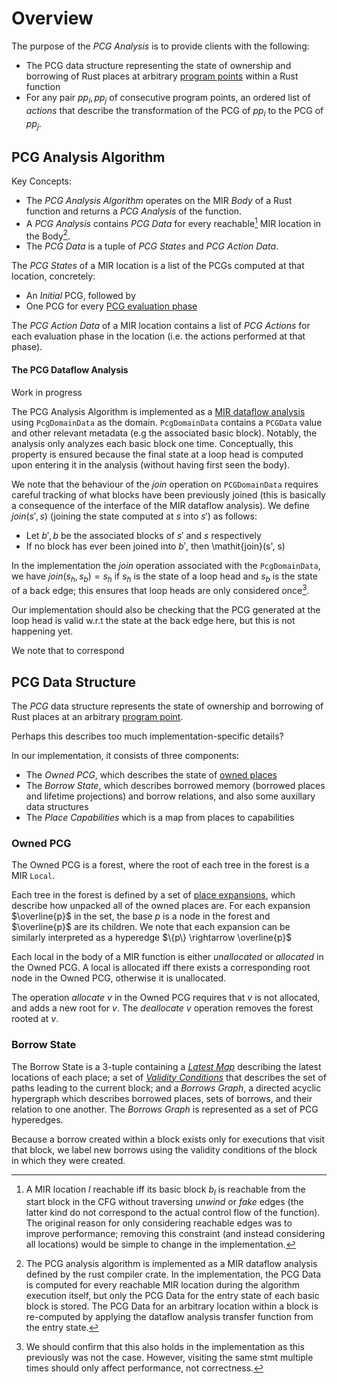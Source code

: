 # Overview

The purpose of the _PCG Analysis_ is to provide clients with the following:

- The PCG data structure representing the state of ownership and borrowing of Rust
  places at arbitrary [program points](definitions.html#program-point) within a Rust function
- For any pair $pp_i, pp_j$ of consecutive program points, an ordered list of _actions_ that describe the transformation of the PCG of $pp_i$ to the PCG of $pp_j$.

## PCG Analysis Algorithm

Key Concepts:

- The _PCG Analysis Algorithm_ operates on the MIR _Body_ of a Rust function and
  returns a _PCG Analysis_ of the function.
- A _PCG Analysis_ contains _PCG Data_
  for every reachable[^reachable] MIR location in the Body[^datastorage].
- The _PCG Data_ is a tuple of _PCG States_ and _PCG Action Data_.

[^reachable]:
    A MIR location $l$ reachable iff its basic block $b_l$ is
    reachable from the start block in the CFG without traversing _unwind_ or
    _fake_ edges (the latter kind do not correspond to the actual control flow
    of the function). The original reason for only considering reachable edges
    was to improve performance; removing this constraint (and instead
    considering all locations) would be simple to change in the implementation.

[^datastorage]:
    The PCG analysis algorithm is implemented as a MIR dataflow
    analysis defined by the rust compiler crate. In the implementation, the PCG
    Data is computed for every reachable MIR location during the algorithm
    execution itself, but only the PCG Data for the entry state of each basic
    block is stored. The PCG Data for an arbitrary location within a block is
    re-computed by applying the dataflow analysis transfer function from the
    entry state.

The _PCG States_ of a MIR location is a list of the PCGs computed at that location,
concretely:

- An _Initial_ PCG, followed by
- One PCG for every [PCG evaluation phase](definitions.html#pcg-evaluation-phase)

The _PCG Action Data_ of a MIR location contains a list of _PCG Actions_ for
each evaluation phase in the location (i.e. the actions performed at that
phase).

#### The PCG Dataflow Analysis

<div class="warning">
Work in progress
</div>

The PCG Analysis Algorithm is implemented as a [MIR dataflow
analysis](definitions/mir.html#mir-dataflow-analysis) using `PcgDomainData` as
the domain. `PcgDomainData` contains a `PCGData` value and other relevant
metadata (e.g the associated basic block). Notably, the analysis only analyzes
each basic block one time. Conceptually, this property is ensured because the
final state at a loop head is computed upon entering it in the analysis (without
having first seen the body).

We note that the behaviour of the *join* operation on `PCGDomainData` requires
careful tracking of what blocks have been previously joined (this is basically a
consequence of the interface of the MIR dataflow analysis). We define
$\mathit{join}(s', s)$ (joining the state computed at $s$ into $s'$) as follows:
- Let $b', b$ be the associated blocks of $s'$ and $s$ respectively
- If no block has ever been joined into $b'$, then \mathit{join}(s', s)

In the implementation the *join* operation
associated with the `PcgDomainData`, we have $\mathit{join}(s_h, s_b) = s_h$ if $s_h$
is the state of a loop head and $s_b$ is the state of a back edge; this ensures
that loop heads are only considered once[^confirmimpl].

[^confirmimpl]: We should confirm that this also holds in the implementation as this previously was not the case. However, visiting the same stmt multiple times should only affect performance, not correctness.

<div class="warning">
Our implementation should also be checking that the PCG generated at the loop head is valid w.r.t the state at the back edge here, but this is not happening yet.
</div>

We note that to correspond

## PCG Data Structure

The _PCG_ data structure represents the state of ownership and borrowing of Rust
places at an arbitrary [program point](definitions.html#program-point).

<div class="warning">
Perhaps this describes too much implementation-specific details?
</div>

In our implementation, it consists of three components:

- The _Owned PCG_, which describes the state of [owned places](definitions.html#owned-places)
- The _Borrow State_, which describes borrowed memory (borrowed places and lifetime projections) and borrow relations, and also some auxillary data structures
- The _Place Capabilities_ which is a map from places to capabilities

### Owned PCG

The Owned PCG is a forest, where the root of each tree in the forest is a MIR
`Local`.

Each tree in the forest is defined by a set of [place
expansions](./definitions/places.md#place-expansion), which describe how
unpacked all of the owned places are. For each expansion $\overline{p}$ in the
set, the base $p$ is a node in the forest and $\overline{p}$ are its children.
We note that each expansion can be similarly interpreted as a hyperedge $\{p\}
\rightarrow \overline{p}$

Each local in the body of a MIR function is either *unallocated* or *allocated*
in the Owned PCG. A local is allocated iff there exists a corresponding root node
in the Owned PCG, otherwise it is unallocated.

The operation *allocate* $v$ in the Owned PCG requires that $v$ is not
allocated, and adds a new root for $v$. The *deallocate* $v$ operation removes the
forest rooted at $v$.

<!--
<div class="warning">

Expansions of _borrowed_ places are represented as _borrow expansion hyperedges_
in the Borrows Graph. They are used to represent, e.g. the projection $p'$ of a
borrowed place $p$, where $p'$ will be further reborrowed.

It would probably be a better design to remove the Owned PCG and change the
Borrows Graph to a _PCG graph_ by changing _borrow expansion_ hyperedges to simply be _expansion hyperedges_.

This would likely simplify things a bit because algorithms related to
expanding/collapsing are currently defined for both the Owned PCG and the
Borrows Graph. Graph traversal algorithms also become annoying due to the switch at the owned/borrowed boundary.

Furthermore, in contrast to borrow expansion hyperedges, the Owned PCG cannot
represent the expanding a place into multiple enum variants down different
control-flow paths. This information would be useful, e.g. in a borrow that
borrows from different variants depending on the control flow and surviving
after the join. Currently our implementation handles this by redirecting the
borrow to the collapsed place.

However, merging the owned and borrow graphs would probably require a bit of
thinking about how to implement the _join_ operation on the merged data
structure.

</div>
-->

### Borrow State

The Borrow State is a 3-tuple containing a [*Latest Map*](overview/choosing-place-labels.html#the-latest-map) describing the latest locations of each place; a set of [*Validity Conditions*](definitions/validity-conditions.html#validity-conditions) that describes the set of paths leading to the current block; and a *Borrows Graph*, a directed acyclic hypergraph which describes borrowed places, sets of borrows, and their relation to one another.
The *Borrows Graph* is represented as a set of PCG hyperedges.

Because a borrow created within a block exists only for executions that visit that block, we label new borrows using the validity conditions of the block in which they were created.
